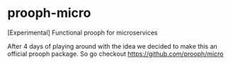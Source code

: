 # prooph-micro
[Experimental] Functional prooph for microservices 

After 4 days of playing around with the idea we decided to make this an official prooph package. So go checkout https://github.com/prooph/micro
